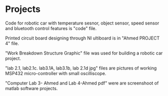 # Projects
Code for robotic car with temperature sesnor, object sensor, speed sensor and bluetooth control features is "code" file.

Printed circuit board designing through NI ultiboard is in "Ahmed PROJECT 4" file.

"Work Breakdown Structure Graphic" file was used for building a robotic car project.

"lab 2.1, lab2.1c. lab3.1A, lab3.1b, lab 2.1d jpg" files are pictures of working MSP432 micro-controller with small oscilliscope.

"Computer Lab 3- Ahmed and Lab 4-Ahmed pdf" were are screenshoot of matlab software projects.

